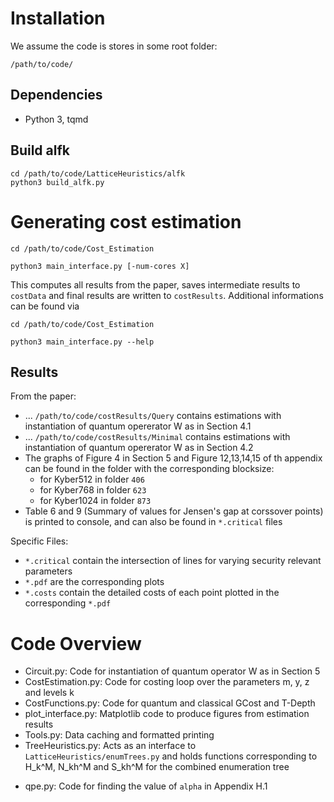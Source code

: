 # Installation

We assume the code is stores in some root folder:

```
/path/to/code/
```

## Dependencies

* Python 3, tqmd 


## Build alfk 

```
cd /path/to/code/LatticeHeuristics/alfk
python3 build_alfk.py
```

# Generating cost estimation

```
cd /path/to/code/Cost_Estimation

python3 main_interface.py [-num-cores X]
```
This computes all results from the paper, saves intermediate results to `costData` and final results are written to `costResults`.
Additional informations can be found via

```
cd /path/to/code/Cost_Estimation

python3 main_interface.py --help
```


## Results

From the paper:

* ...  `/path/to/code/costResults/Query` contains estimations with instantiation of quantum opererator W as in Section 4.1
* ... `/path/to/code/costResults/Minimal` contains estimations with instantiation of quantum opererator W as in Section 4.2
* The graphs of Figure 4 in Section 5 and Figure 12,13,14,15 of th appendix can be found in the folder with the corresponding blocksize:
    * for Kyber512 in folder `406`
    * for Kyber768 in folder `623`
    * for Kyber1024 in folder `873`
* Table 6 and 9 (Summary of values for Jensen's gap at corssover points) is printed to console, and can also be found in `*.critical` files 


Specific Files:
* `*.critical` contain the intersection of lines for varying security relevant parameters
* `*.pdf` are the corresponding plots 
* `*.costs` contain the detailed costs of each point plotted in the corresponding `*.pdf` 


# Code Overview 

* Circuit.py: Code for instantiation of quantum operator W as in Section 5
* CostEstimation.py: Code for costing loop over the parameters m, y, z and levels k 
* CostFunctions.py: Code for quantum and classical GCost and T-Depth
* plot_interface.py: Matplotlib code to produce figures from estimation results
* Tools.py: Data caching and formatted printing 
* TreeHeuristics.py: Acts as an interface to `LatticeHeuristics/enumTrees.py` and holds functions corresponding to H_k^M, N_kh^M and S_kh^M for the combined enumeration tree 
- qpe.py: Code for finding the value of `alpha` in Appendix H.1